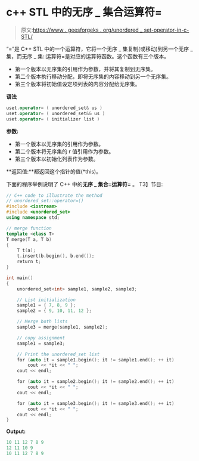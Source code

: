 # c++ STL 中的无序 _ 集合运算符=

> 原文:[https://www . geesforgeks . org/unordered _ set-operator-in-c-STL/](https://www.geeksforgeeks.org/unordered_set-operator-in-c-stl/)

“=”是 C++ STL 中的一个运算符，它将一个无序 _ 集复制(或移动)到另一个无序 _ 集，而无序 _ 集::运算符=是对应的运算符函数。这个函数有三个版本。

*   第一个版本以无序集的引用作为参数，并将其复制到无序集。
*   第二个版本执行移动分配，即将无序集的内容移动到另一个无序集。
*   第三个版本将初始值设定项列表的内容分配给无序集。

**语法**

```cpp
uset.operator= ( unordered_set& us )
uset.operator= ( unordered_set&& us )
uset.operator= ( initializer list )

```

**参数:**

*   第一个版本以无序集的引用作为参数。
*   第二个版本将无序集的 r 值引用作为参数。
*   第三个版本以初始化列表作为参数。

**返回值:**都返回这个指针的值(*this)。

下面的程序举例说明了 C++ 中的**无序 _ 集合::运算符=** 。
T3】节目:

```cpp
// C++ code to illustrate the method 
// unordered_set::operator=()
#include <iostream>
#include <unordered_set>
using namespace std;

// merge function
template <class T>
T merge(T a, T b)
{
    T t(a);
    t.insert(b.begin(), b.end());
    return t;
}

int main()
{
    unordered_set<int> sample1, sample2, sample3;

    // List initialization
    sample1 = { 7, 8, 9 };
    sample2 = { 9, 10, 11, 12 };

    // Merge both lists
    sample3 = merge(sample1, sample2);

    // copy assignment 
    sample1 = sample3;

    // Print the unordered_set list
    for (auto it = sample1.begin(); it != sample1.end(); ++ it)
        cout << *it << " ";
    cout << endl;

    for (auto it = sample2.begin(); it != sample2.end(); ++ it)
        cout << *it << " ";
    cout << endl;

    for (auto it = sample3.begin(); it != sample3.end(); ++ it)
        cout << *it << " ";
    cout << endl;
}
```

**Output:**

```cpp
10 11 12 7 8 9 
12 11 10 9 
10 11 12 7 8 9

```